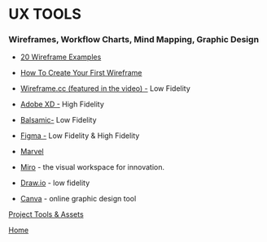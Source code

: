# UX TOOLS

### Wireframes, Workflow Charts, Mind Mapping, Graphic Design

- [20 Wireframe Examples](https://www.flux-academy.com/blog/20-wireframe-examples-for-web-design)

- [How To Create Your First Wireframe](https://www.youtube.com/watch?v=qpH7-KFWZRI)

- [Wireframe.cc (featured in the video) -](https://wireframe.cc/) Low Fidelity

- [Adobe XD -](https://www.adobe.com/products/xd.html) High Fidelity

- [Balsamic-](https://balsamiq.com/) Low Fidelity

- [Figma -](https://www.figma.com/) Low Fidelity & High Fidelity

- [Marvel](https://marvelapp.com/)

- [Miro](https://miro.com/app/dashboard/) - the visual workspace for innovation.

- [Draw.io](https://app.diagrams.net/) - low fidelity

- [Canva](https://www.canva.com/) - online graphic design tool

[Project Tools & Assets](project-tools)

[Home][def]

[def]: README.md
